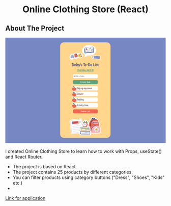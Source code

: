 <h1 align="center">Online Clothing Store (React)</h1>

<!-- ABOUT THE PROJECT -->
## About The Project

![Product Name Screen Shot](https://github.com/AlesyaSuperfin/To-do-list/blob/main/src/toDoList.jpg)

I created Online Clothing Store to learn how to work with Props, useState() and React Router.

* The project is based on React.
* The project contains 25 products by different categories.
* You can filter products using category buttons ("Dress", "Shoes", "Kids" etc.)
* 

[Link for application](https://silly-trifle-597836.netlify.app/)
